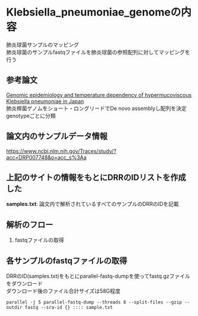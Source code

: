 # Klebsiella_pneumoniae_genomeの内容  
肺炎球菌サンプルのマッピング  
肺炎球菌のサンプルfastqファイルを肺炎球菌の参照配列に対してマッピングを行う  

## 参考論文  
[Genomic epidemiology and temperature dependency of hypermucoviscous Klebsiella pneumoniae in Japan](https://pubmed.ncbi.nlm.nih.gov/35622495/)  
肺炎桿菌ゲノムをショート・ロングリードでDe novo assemblyし配列を決定  
genotypeごとに分類

## 論文内のサンプルデータ情報
https://www.ncbi.nlm.nih.gov/Traces/study/?acc=DRP007748&o=acc_s%3Aa

## 上記のサイトの情報をもとにDRRのIDリストを作成した
**samples.txt**: 論文内で解析されているすべてのサンプルのDRRのIDを記載   

## 解析のフロー
1. fastqファイルの取得  



## 各サンプルのfastqファイルの取得
DRRのID(samples.txt)をもとにparallel-fastq-dumpを使ってfastq.gzファイルをダウンロード  
ダウンロード後のファイル合計サイズは58G程度  
```
parallel -j 5 parallel-fastq-dump --threads 8 --split-files --gzip --outdir fastq --sra-id {} :::: sample.txt
```
